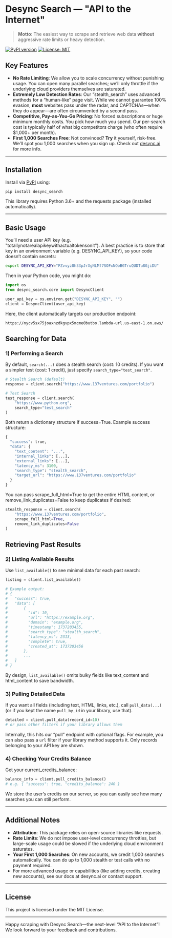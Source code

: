 # Desync Search — "API to the Internet"

> **Motto**: The easiest way to scrape and retrieve web data **without** aggressive rate limits or heavy detection.

[![PyPI version](https://img.shields.io/pypi/v/desync_search.svg)](https://pypi.org/project/desync_search/)
[![License: MIT](https://img.shields.io/badge/License-MIT-yellow.svg)](https://opensource.org/licenses/MIT)

## Key Features

- **No Rate Limiting**: We allow you to scale concurrency without punishing usage. You can open many parallel searches; we’ll only throttle if the underlying cloud providers themselves are saturated.
- **Extremely Low Detection Rates**: Our “stealth_search” uses advanced methods for a “human-like” page visit. While we cannot guarantee 100% evasion, **most** websites pass under the radar, and CAPTCHAs—when they do appear—are often circumvented by a second pass. 
- **Competitive, Pay-as-You-Go Pricing**: No forced subscriptions or huge minimum monthly costs. You pick how much you spend. Our per-search cost is typically half of what big competitors charge (who often require \$1,000+ per month). 
- **First 1,000 Searches Free**: Not convinced? **Try** it yourself, risk-free. We’ll spot you 1,000 searches when you sign up. Check out [desync.ai](https://desync.ai/) for more info.

---

## Installation

Install via [PyPI](https://pypi.org/project/desync_search/) using:

```bash
pip install desync_search
```

This library requires Python 3.6+ and the requests package (installed automatically).

---

## Basic Usage
You’ll need a user API key (e.g. "totallynotarealapikeywithactualtokensonit").
A best practice is to store that key in an environment variable (e.g. DESYNC_API_KEY), so your code doesn’t contain secrets:
``` bash
export DESYNC_API_KEY="FZvvyz8h33pJrXgNLMf7SOFxNOoBGTruQUDTu8GjiDU"
```
Then in your Python code, you might do:
``` python
import os
from desync_search.core import DesyncClient

user_api_key = os.environ.get("DESYNC_API_KEY", "")
client = DesyncClient(user_api_key)
```
Here, the client automatically targets our production endpoint:
``` https
https://nycv5sx75joaxnzdkgvpx5mcme0butbo.lambda-url.us-east-1.on.aws/
```

## Searching for Data

### 1) Performing a Search
By default, `search(...)` does a stealth search (cost: 10 credits). If you want a simpler test (cost: 1 credit), just specify `search_type="test_search"`.
``` python
# Stealth Search (default)
response = client.search("https://www.137ventures.com/portfolio")

# Test Search
test_response = client.search(
    "https://www.python.org", 
    search_type="test_search"
)
```
Both return a dictionary structure if success=True. Example success structure:
``` python
{
  "success": true,
  "data": {
    "text_content": "...",
    "internal_links": [...],
    "external_links": [...],
    "latency_ms": 3100,
    "search_type": "stealth_search",
    "target_url": "https://www.137ventures.com/portfolio"
  }
}
```
You can pass scrape_full_html=True to get the entire HTML content, or remove_link_duplicates=False to keep duplicates if desired:

``` python
stealth_response = client.search(
    "https://www.137ventures.com/portfolio",
    scrape_full_html=True,
    remove_link_duplicates=False
)
```
## Retrieving Past Results
### 2) Listing Available Results
Use `list_available()` to see minimal data for each past search:
``` python
listing = client.list_available()

# Example output:
# {
#   "success": true,
#   "data": [
#       {
#         "id": 10,
#         "url": "https://example.org",
#         "domain": "example.org",
#         "timestamp": 1737203455,
#         "search_type": "stealth_search",
#         "latency_ms": 2313,
#         "complete": true,
#         "created_at": 1737203456
#       },
#       ...
#   ]
# }

```
By design, `list_available()` omits bulky fields like text_content and html_content to save bandwidth.

### 3) Pulling Detailed Data
If you want all fields (including text, HTML, links, etc.), call `pull_data(...)` (or if you kept the name `pull_by_id` in your library, use that).

``` python
detailed = client.pull_data(record_id=10)
# or pass other filters if your library allows them
```
Internally, this hits our “pull” endpoint with optional flags. For example, you can also pass a `url` filter if your library method supports it. Only records belonging to your API key are shown.

### 4) Checking Your Credits Balance
Get your current_credits_balance:
``` python
balance_info = client.pull_credits_balance()
# e.g. { "success": true, "credits_balance": 240 }
```
We store the user’s credits on our server, so you can easily see how many searches you can still perform.

---

## Additional Notes

- **Attribution**: This package relies on open-source libraries like requests.
- **Rate Limits**: We do not impose user-level concurrency throttles, but large-scale usage could be slowed if the underlying cloud environment saturates.
- **Your First 1,000 Searches**: On new accounts, we credit 1,000 searches automatically. You can do up to 1,000 stealth or test calls with no payment required.
- For more advanced usage or capabilities (like adding credits, creating new accounts), see our docs at desync.ai or contact support.


---
## License
This project is licensed under the MIT License.

---

Happy scraping with Desync Search—the next-level “API to the Internet”! We look forward to your feedback and contributions.

